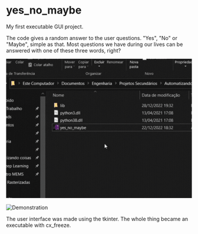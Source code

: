 # yes_no_maybe
My first executable GUI project.

The code gives a random answer to the user questions. "Yes", "No" or "Maybe", simple as that. Most questions we have during our lives can be answered with one of these three words, right?

![Alt text](images/Demonstration.gif)

![Demonstration](https://user-images.githubusercontent.com/90365314/209886815-3b844beb-bd58-4b8f-8d5d-31e5c453e0a5.gif)

The user interface was made using the tkinter. The whole thing became an executable with cx_freeze.

